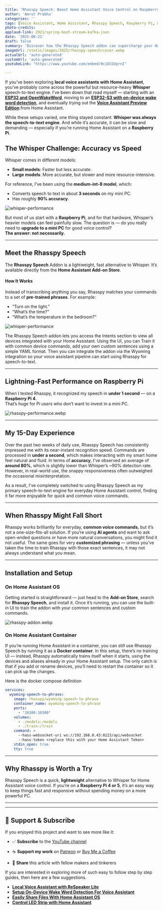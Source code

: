 ```yaml
---
title: 'Rhasspy Speech: Boost Home Assistant Voice Control on Raspberry Pi — Faster Than Whisper'
author: 'Amrut Prabhu'
categories: ''
tags: [Voice Assistant, Home Assistant, Rhasspy Speech, Raspberry Pi, micro wake word, piper]
photo-credits:
applaud-link: 2021/spring-boot-stream-kafka.json
date: '2025-08-21'
draft: false
summary: 'Discover how the Rhasspy Speech addon can supercharge your Home Assistant voice assistant on Raspberry Pi. Learn setup, performance tips, and why it might beat Whisper for speed.'
imageUrl: /static/images/2025/rhasspy-speech/cover.webp
actualUrl: 'auto-generated'
customUrl: 'auto-generated'
youtubeLink: "https://www.youtube.com/embed/0c1OCGVprnI"

---
```

<TOCInline toc={props.toc} asDisclosure />  


If you’ve been exploring **local voice assistants with Home Assistant**, you’ve probably come across the powerful but resource-heavy **Whisper** speech-to-text engine. I’ve been down that road myself — starting with an [**ESP32 and OpenWakeWord**](https://smarthomecircle.com/created-voice-assistant-esp32-with-wake-word-in-home-assistant), moving to an [**ESP32-S3 with on-device wake word detection**](https://smarthomecircle.com/How-I-created-my-voice-assistant-with-on-device-wake-word-using-home-assistant), and eventually trying out the [**Voice Assistant Preview Edition**](https://youtu.be/4PP14HErHl4) from Home Assistant.

While these setups varied, one thing stayed constant: **Whisper was always the speech-to-text engine**. And while it’s accurate, it can be slow and demanding — especially if you’re running Home Assistant on a **Raspberry Pi**.

## The Whisper Challenge: Accuracy vs Speed

Whisper comes in different models:
- **Small models**: Faster but less accurate.
- **Large models**: More accurate, but slower and more resource-intensive.

For reference, I’ve been using the **medium-int-8 model**, which:
- Converts speech to text in about **3 seconds** on my mini PC.
- Has roughly **90% accuracy**.

![whisper-performance](/static/images/2025/rhasspy-speech/whiper-performance.webp)

But most of us start with a **Raspberry Pi**, and for that hardware, Whisper’s heavier models can feel painfully slow. The question is — do you really need to **upgrade to a mini PC** for good voice control?  
**The answer: not necessarily.**

---

## Meet the Rhasspy Speech

The **Rhasspy Speech** Addon is a lightweight, fast alternative to Whisper. It’s available directly from the **Home Assistant Add-on Store**.

#### How It Works
Instead of transcribing anything you say, Rhasspy matches your commands to a set of **pre-trained phrases**. For example:
- “Turn on the light.”
- “What’s the time?”
- “What’s the temperature in the bedroom?”

![whisper-performance](/static/images/2025/rhasspy-speech/rhasspy-ui.webp)

The Rhasspy Speech addon lets you access the Intents section to view all devices integrated with your Home Assistant. Using the UI, you can Train it with common device commands, add your own custom sentences using a simple YAML format. Then you can integrate the addon via the Wyoming integration so your voice assistant pipeline can start using Rhasspy for speech-to-text.

---

## Lightning-Fast Performance on Raspberry Pi

When I tested Rhasspy, it recognized my speech in **under 1 second** — on a **Raspberry Pi 4**.  
That’s huge for Pi users who don’t want to invest in a mini PC.

![rhasspy-performance.webp](/static/images/2025/rhasspy-speech/rhasspy-performance.webp)

--- 

## My 15-Day Experience

Over the past two weeks of daily use, Rhasspy Speech has consistently impressed me with its near-instant recognition speed. Commands are processed in **under a second**, which makes interacting with my smart home feel natural and fluid. In terms of **accuracy**, I’ve observed an average of **around 80%**, which is slightly lower than Whisper’s ~90% detection rate. However, in real-world use, the snappy responsiveness often outweighed the occasional misinterpretation. 

As a result, I’ve completely switched to using Rhasspy Speech as my primary speech-to-text engine for everyday Home Assistant control, finding it far more enjoyable for quick and common voice commands.

---

## When Rhasspy Might Fall Short

Rhasspy works brilliantly for everyday, **common voice commands**, but it’s not a one-size-fits-all solution. If you’re using **AI agents** and want to ask open-ended questions or have more natural conversations, you might find it not useful. The same goes for very **customized phrasing** — unless you’ve taken the time to train Rhasspy with those exact sentences, it may not always understand what you mean.

---

## Installation and Setup

### On Home Assistant OS

Getting started is straightforward — just head to the **Add-on Store**, search for **Rhasspy Speech**, and install it. Once it’s running, you can use the built-in UI to train the addon with your common sentences and custom commands.

![rhasspy-addon.webp](/static/images/2025/rhasspy-speech/rhasspy-addon.webp)

### On Home Assistant Container

If you’re running Home Assistant in a container, you can still use Rhasspy Speech by running it as a **Docker container**. In this setup, there’s no training UI — instead, Rhasspy automatically trains itself when it starts, using the devices and aliases already in your Home Assistant setup. The only catch is that if you add or rename devices, you’ll need to restart the container so it can pick up the changes.

Here is the docker compose definition
```yaml
services:
  wyoming-speech-to-phrase:
    image: rhasspy/wyoming-speech-to-phrase
    container_name: wyoming-speech-to-phrase
    ports:
      - "10300:10300"
    volumes:
      - ./models:/models
      - ./train:/train
    command: >
      --hass-websocket-uri ws://192.168.0.43:8123/api/websocket
      --hass-token <replace this with your Home Assistant Token>
    stdin_open: true
    tty: true
```

---

## Why Rhasspy is Worth a Try

Rhasspy Speech is a quick, **lightweight** alternative to Whisper for Home Assistant voice control. If you’re on a **Raspberry Pi 4 or 5**, it’s an easy way to keep things fast and responsive without spending money on a more powerful PC.

---

----------

## 🙌 **Support & Subscribe**

If you enjoyed this project and want to see more like it:

-   ✅ **Subscribe** to the [YouTube channel](https://www.youtube.com/@SmartHomeCircle?sub_confirmation=1)
    
-   ☕ **Support my work** on [Patreon](https://patreon.com/AmrutPrabhu) or [Buy Me a Coffee](https://www.buymeacoffee.com/amrutprabhu)
    
-   🔁 **Share** this article with fellow makers and tinkerers

If you are interested in exploring more of such easy to follow step by step guides, then here are a few suggestions.

-   [**Local Voice Assistant with ReSpeaker Lite**](https://smarthomecircle.com/local-voice-assistant-with-seeed-studio-respeaker-lite)
-   [**Setup On-Device Wake Word Detection For Voice Assistant**](https://smarthomecircle.com/How-to-setup-on-device-wake-word-for-voice-assistant-home-assistant)
-   [**Easily Share Files With Home Assistant OS**](https://smarthomecircle.com/easily-share-files-with-home-assistant-using-samba-share)
-   [**Control LED Strip with Home Assistant**](https://smarthomecircle.com/how-to-connect-led-strip-with-home-assistant-using-wled)